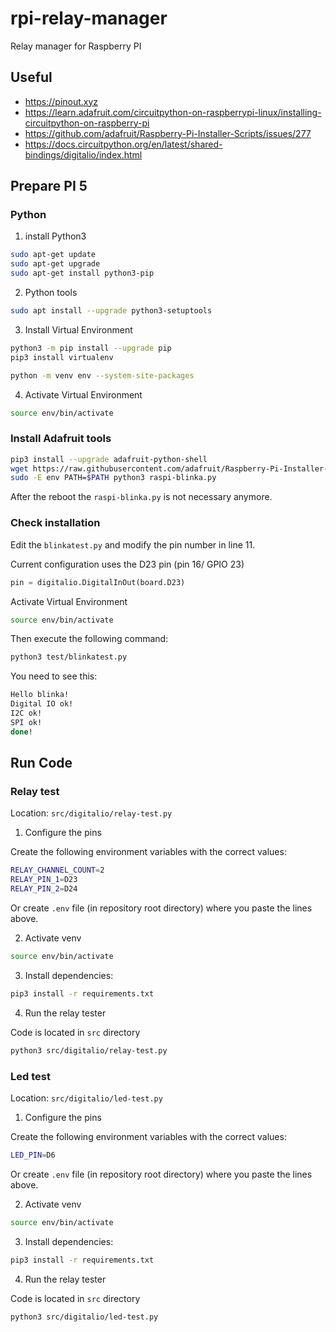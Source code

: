 # rpi-relay-manager
Relay manager for Raspberry PI


## Useful

- https://pinout.xyz
- https://learn.adafruit.com/circuitpython-on-raspberrypi-linux/installing-circuitpython-on-raspberry-pi
- https://github.com/adafruit/Raspberry-Pi-Installer-Scripts/issues/277
- https://docs.circuitpython.org/en/latest/shared-bindings/digitalio/index.html


## Prepare PI 5 

### Python 

1. install Python3

```bash
sudo apt-get update
sudo apt-get upgrade
sudo apt-get install python3-pip
```

2. Python tools

```bash
sudo apt install --upgrade python3-setuptools
```

3. Install Virtual Environment

```bash
python3 -m pip install --upgrade pip
pip3 install virtualenv
```

```bash
python -m venv env --system-site-packages
```

4. Activate Virtual Environment

```bash
source env/bin/activate
```

### Install Adafruit tools

```bash
pip3 install --upgrade adafruit-python-shell
wget https://raw.githubusercontent.com/adafruit/Raspberry-Pi-Installer-Scripts/master/raspi-blinka.py
sudo -E env PATH=$PATH python3 raspi-blinka.py
```

After the reboot the `raspi-blinka.py` is not necessary anymore.


### Check installation

Edit the `blinkatest.py` and modify the pin number in line 11.

Current configuration uses the D23 pin (pin 16/ GPIO 23)
```python
pin = digitalio.DigitalInOut(board.D23)
```

Activate Virtual Environment

```bash
source env/bin/activate
```

Then execute the following command:

```bash
python3 test/blinkatest.py 
```

You need to see this:

```bash
Hello blinka!
Digital IO ok!
I2C ok!
SPI ok!
done!
```


## Run Code

### Relay test

Location: `src/digitalio/relay-test.py`

1. Configure the pins

Create the following environment variables with the correct values:

```bash
RELAY_CHANNEL_COUNT=2
RELAY_PIN_1=D23
RELAY_PIN_2=D24
```

Or create `.env` file (in repository root directory) where you paste the lines above.

2. Activate venv

```bash
source env/bin/activate
```

3. Install dependencies:

```bash
pip3 install -r requirements.txt
```

4. Run the relay tester

Code is located in `src` directory

```bash
python3 src/digitalio/relay-test.py 
```

### Led test

Location: `src/digitalio/led-test.py`

1. Configure the pins

Create the following environment variables with the correct values:

```bash
LED_PIN=D6
```

Or create `.env` file (in repository root directory) where you paste the lines above.

2. Activate venv

```bash
source env/bin/activate
```

3. Install dependencies:

```bash
pip3 install -r requirements.txt
```

4. Run the relay tester

Code is located in `src` directory

```bash
python3 src/digitalio/led-test.py 
```